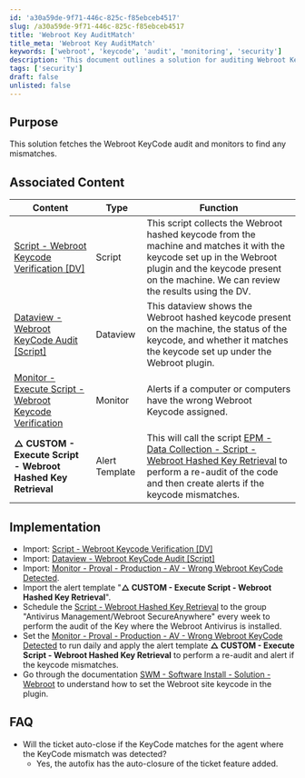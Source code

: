 ```yaml
---
id: 'a30a59de-9f71-446c-825c-f85ebceb4517'
slug: /a30a59de-9f71-446c-825c-f85ebceb4517
title: 'Webroot Key AuditMatch'
title_meta: 'Webroot Key AuditMatch'
keywords: ['webroot', 'keycode', 'audit', 'monitoring', 'security']
description: 'This document outlines a solution for auditing Webroot KeyCodes and monitoring for mismatches. It includes associated scripts, dataviews, and monitors to ensure compliance and alert on discrepancies.'
tags: ['security']
draft: false
unlisted: false
---
```


## Purpose

This solution fetches the Webroot KeyCode audit and monitors to find any mismatches.

## Associated Content

| Content                                                                                  | Type        | Function                                                                                                                                                                                                 |
|------------------------------------------------------------------------------------------|-------------|----------------------------------------------------------------------------------------------------------------------------------------------------------------------------------------------------------|
| [Script - Webroot Keycode Verification [DV]](/docs/4d3b24f2-a55a-4f57-8cad-1345d1e85060) | Script      | This script collects the Webroot hashed keycode from the machine and matches it with the keycode set up in the Webroot plugin and the keycode present on the machine. We can review the results using the DV. |
| [Dataview - Webroot KeyCode Audit [Script]](/docs/5ed671db-6295-42ed-9f44-cd0b4203c4e4) | Dataview    | This dataview shows the Webroot hashed keycode present on the machine, the status of the keycode, and whether it matches the keycode set up under the Webroot plugin.                               |
| [Monitor - Execute Script - Webroot Keycode Verification](/docs/1500f46b-72f9-4194-aafa-2222caf5a649) | Monitor     | Alerts if a computer or computers have the wrong Webroot Keycode assigned.                                                                                                                            |
| **△ CUSTOM - Execute Script - Webroot Hashed Key Retrieval**                            | Alert Template | This will call the script [EPM - Data Collection - Script - Webroot Hashed Key Retrieval](/docs/4d3b24f2-a55a-4f57-8cad-1345d1e85060) to perform a re-audit of the code and then create alerts if the keycode mismatches. |

## Implementation

- Import: [Script - Webroot Keycode Verification [DV]](/docs/4d3b24f2-a55a-4f57-8cad-1345d1e85060)
- Import: [Dataview - Webroot KeyCode Audit [Script]](/docs/5ed671db-6295-42ed-9f44-cd0b4203c4e4)
- Import: [Monitor - Proval - Production - AV - Wrong Webroot KeyCode Detected](/docs/1500f46b-72f9-4194-aafa-2222caf5a649).
- Import the alert template "**△ CUSTOM - Execute Script - Webroot Hashed Key Retrieval**".
- Schedule the [Script - Webroot Hashed Key Retrieval](/docs/4d3b24f2-a55a-4f57-8cad-1345d1e85060) to the group "Antivirus Management/Webroot SecureAnywhere" every week to perform the audit of the Key where the Webroot Antivirus is installed.
- Set the [Monitor - Proval - Production - AV - Wrong Webroot KeyCode Detected](/docs/1500f46b-72f9-4194-aafa-2222caf5a649) to run daily and apply the alert template **△ CUSTOM - Execute Script - Webroot Hashed Key Retrieval** to perform a re-audit and alert if the keycode mismatches.
- Go through the documentation [SWM - Software Install - Solution - Webroot](/docs/2b4f5b7f-0275-4114-8686-0084c1741c9d) to understand how to set the Webroot site keycode in the plugin.

## FAQ

- Will the ticket auto-close if the KeyCode matches for the agent where the KeyCode mismatch was detected?
  - Yes, the autofix has the auto-closure of the ticket feature added.

